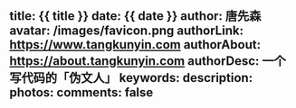 title: {{ title }}
date: {{ date }} 
author: 唐先森
avatar: /images/favicon.png
authorLink: https://www.tangkunyin.com
authorAbout: https://about.tangkunyin.com
authorDesc: 一个写代码的「伪文人」
keywords: 
description: 
photos: 
comments: false
---
